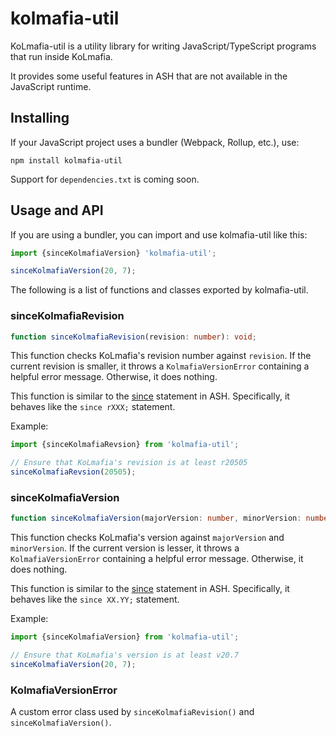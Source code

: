# kolmafia-util

KoLmafia-util is a utility library for writing JavaScript/TypeScript programs that run inside KoLmafia.

It provides some useful features in ASH that are not available in the JavaScript runtime.

## Installing

If your JavaScript project uses a bundler (Webpack, Rollup, etc.), use:

```
npm install kolmafia-util
```

Support for `dependencies.txt` is coming soon.

## Usage and API

If you are using a bundler, you can import and use kolmafia-util like this:

```js
import {sinceKolmafiaVersion} 'kolmafia-util';

sinceKolmafiaVersion(20, 7);
```

The following is a list of functions and classes exported by kolmafia-util.

### sinceKolmafiaRevision

```ts
function sinceKolmafiaRevision(revision: number): void;
```

This function checks KoLmafia's revision number against `revision`. If the current revision is smaller, it throws a `KolmafiaVersionError` containing a helpful error message. Otherwise, it does nothing.

This function is similar to the [since](https://wiki.kolmafia.us/index.php/Since) statement in ASH. Specifically, it behaves like the `since rXXX;` statement.

Example:

```ts
import {sinceKolmafiaRevsion} from 'kolmafia-util';

// Ensure that KoLmafia's revision is at least r20505
sinceKolmafiaRevsion(20505);
```

### sinceKolmafiaVersion

```ts
function sinceKolmafiaVersion(majorVersion: number, minorVersion: number): void;
```

This function checks KoLmafia's version against `majorVersion` and `minorVersion`. If the current version is lesser, it throws a `KolmafiaVersionError` containing a helpful error message. Otherwise, it does nothing.

This function is similar to the [since](https://wiki.kolmafia.us/index.php/Since) statement in ASH. Specifically, it behaves like the `since XX.YY;` statement.

Example:

```ts
import {sinceKolmafiaVersion} from 'kolmafia-util';

// Ensure that KoLmafia's version is at least v20.7
sinceKolmafiaVersion(20, 7);
```

### KolmafiaVersionError

A custom error class used by `sinceKolmafiaRevision()` and `sinceKolmafiaVersion()`.
